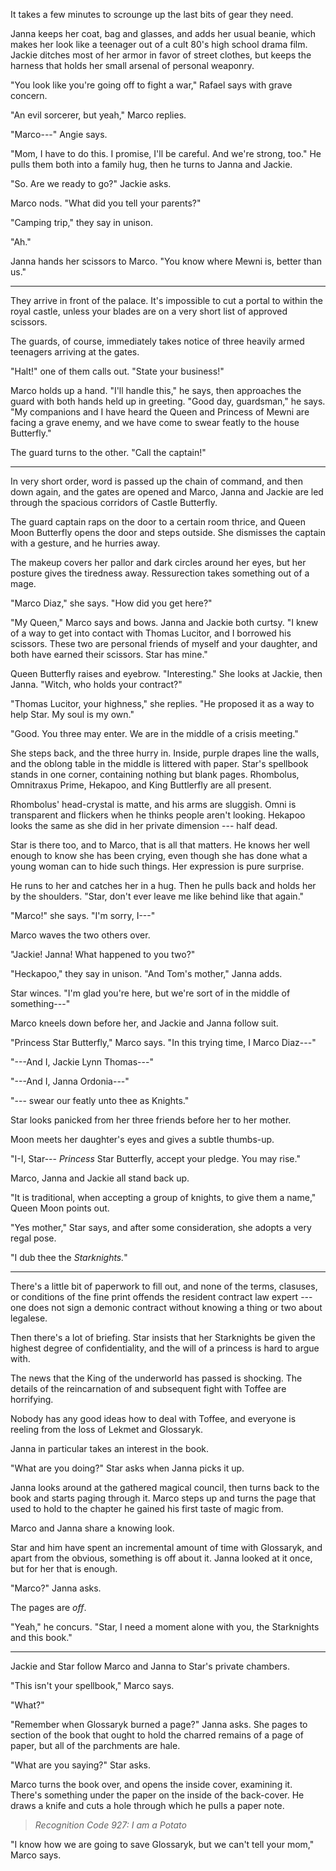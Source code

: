 It takes a few minutes to scrounge up the last bits of gear they need.

Janna keeps her coat, bag and glasses, and adds her usual beanie, which makes
her look like a teenager out of a cult 80's high school drama film. Jackie ditches
most of her armor in favor of street clothes, but keeps the harness that holds her
small arsenal of personal weaponry.

"You look like you're going off to fight a war," Rafael says with grave concern.

"An evil sorcerer, but yeah," Marco replies.

"Marco---" Angie says.

"Mom, I have to do this. I promise, I'll be careful. And we're strong, too."
He pulls them both into a family hug, then he turns to Janna and Jackie.

"So. Are we ready to go?" Jackie asks.

Marco nods. "What did you tell your parents?"

"Camping trip," they say in unison.

"Ah."

Janna hands her scissors to Marco. "You know where Mewni is, better than us."

----

They arrive in front of the palace. It's impossible to cut a portal to within the
royal castle, unless your blades are on a very short list of approved scissors.

The guards, of course, immediately takes notice of three heavily armed teenagers
arriving at the gates.

"Halt!" one of them calls out. "State your business!"

Marco holds up a hand. "I'll handle this," he says, then approaches the guard with
both hands held up in greeting. "Good day, guardsman," he says. "My companions and I
have heard the Queen and Princess of Mewni are facing a grave enemy, and we have come
to swear featly to the house Butterfly."

The guard turns to the other. "Call the captain!"

----

In very short order, word is passed up the chain of command, and then down again,
and the gates are opened and Marco, Janna and Jackie are led through the spacious corridors
of Castle Butterfly.

The guard captain raps on the door to a certain room thrice, and Queen Moon Butterfly opens the
door and steps outside. She dismisses the captain with a gesture, and he hurries away.

The makeup covers her pallor and dark circles around her eyes, but her posture gives
the tiredness away. Ressurection takes something out of a mage.

"Marco Diaz," she says. "How did you get here?"

"My Queen," Marco says and bows. Janna and Jackie both curtsy. "I knew of a way to get into
contact with Thomas Lucitor, and I borrowed his scissors. These two are personal friends of myself and
your daughter, and both have earned their scissors. Star has mine."

Queen Butterfly raises and eyebrow. "Interesting." She looks at Jackie, then Janna. "Witch, who holds
your contract?"

"Thomas Lucitor, your highness," she replies. "He proposed it as a way to help Star. My soul is my
own."

"Good. You three may enter. We are in the middle of a crisis meeting."

She steps back, and the three hurry in. Inside, purple drapes line the walls, and the oblong
table in the middle is littered with paper. Star's spellbook stands in one corner, containing
nothing but blank pages. Rhombolus, Omnitraxus Prime, Hekapoo, and King Buttlerfly are all present.

Rhombolus' head-crystal is matte, and his arms are sluggish. Omni is transparent and flickers when
he thinks people aren't looking. Hekapoo looks the same as she did in her private dimension --- half
dead.

Star is there too, and to Marco, that is all that matters. He knows her well enough to know she has been
crying, even though she has done what a young woman can to hide such things. Her expression is pure
surprise.

He runs to her and catches her in a hug. Then he pulls back and holds her by the shoulders.
"Star, don't ever leave me like behind like that again."

"Marco!" she says. "I'm sorry, I---"

Marco waves the two others over.

"Jackie! Janna! What happened to you two?"

"Heckapoo," they say in unison. "And Tom's mother," Janna adds.

Star winces. "I'm glad you're here, but we're sort of in the middle of something---"

Marco kneels down before her, and Jackie and Janna follow suit.

"Princess Star Butterfly," Marco says. "In this trying time, I Marco Diaz---"

"---And I, Jackie Lynn Thomas---"

"---And I, Janna Ordonia---"

"--- swear our featly unto thee as Knights."

Star looks panicked from her three friends before her to her mother.

Moon meets her daughter's eyes and gives a subtle thumbs-up.

"I-I, Star--- _Princess_ Star Butterfly, accept your pledge. You may rise."

Marco, Janna and Jackie all stand back up.

"It is traditional, when accepting a group of knights, to give them a name," Queen Moon points out.

"Yes mother," Star says, and after some consideration, she adopts a very regal pose.

"I dub thee the _Starknights._"

----

There's a little bit of paperwork to fill out, and none of the terms, clasuses, or conditions of
the fine print offends the resident contract law expert --- one does not sign a demonic contract
without knowing a thing or two about legalese.

Then there's a lot of briefing. Star insists that her Starknights be given the highest degree
of confidentiality, and the will of a princess is hard to argue with.

The news that the King of the underworld has passed is shocking. The details of the reincarnation
of and subsequent fight with Toffee are horrifying.

Nobody has any good ideas how to deal with Toffee, and everyone is reeling from the loss of
Lekmet and Glossaryk.

Janna in particular takes an interest in the book.

"What are you doing?" Star asks when Janna picks it up.

Janna looks around at the gathered magical council, then turns back to the book and starts paging
through it. Marco steps up and turns the page that used to hold to the chapter he gained his first
taste of magic from.

Marco and Janna share a knowing look.

Star and him have spent an incremental amount of time with Glossaryk, and apart from the
obvious, something is off about it. Janna looked at it once, but for her that is enough.

"Marco?" Janna asks.

The pages are _off_.

"Yeah," he concurs. "Star, I need a moment alone with you, the Starknights and this book."

----

Jackie and Star follow Marco and Janna to Star's private chambers.

"This isn't your spellbook," Marco says.

"What?"

"Remember when Glossaryk burned a page?" Janna asks.
She pages to section of the book that ought to hold the charred remains of
a page of paper, but all of the parchments are hale.

"What are you saying?" Star asks.

Marco turns the book over, and opens the inside cover, examining it. There's something
under the paper on the inside of the back-cover. He draws a knife and cuts a hole through which he pulls
a paper note.

> _Recognition Code 927: I am a Potato_

"I know how we are going to save Glossaryk, but we can't tell your mom," Marco says.

